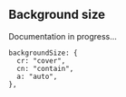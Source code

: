 ## Background size

Documentation in progress...

```
backgroundSize: {
  cr: "cover",
  cn: "contain",
  a: "auto",
},
```